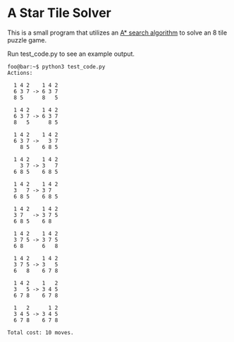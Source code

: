 # A Star Tile Solver

This is a small program that utilizes an [A* search algorithm](https://en.wikipedia.org/wiki/A*_search_algorithm) to solve an 8 tile puzzle game.

Run test_code.py to see an example output.

```console
foo@bar:~$ python3 test_code.py
Actions:

  1 4 2    1 4 2
  6 3 7 -> 6 3 7
  8 5      8   5

  1 4 2    1 4 2
  6 3 7 -> 6 3 7
  8   5      8 5

  1 4 2    1 4 2
  6 3 7 ->   3 7
    8 5    6 8 5

  1 4 2    1 4 2
    3 7 -> 3   7
  6 8 5    6 8 5

  1 4 2    1 4 2
  3   7 -> 3 7  
  6 8 5    6 8 5

  1 4 2    1 4 2
  3 7   -> 3 7 5
  6 8 5    6 8  

  1 4 2    1 4 2
  3 7 5 -> 3 7 5
  6 8      6   8

  1 4 2    1 4 2
  3 7 5 -> 3   5
  6   8    6 7 8

  1 4 2    1   2
  3   5 -> 3 4 5
  6 7 8    6 7 8

  1   2      1 2
  3 4 5 -> 3 4 5
  6 7 8    6 7 8

Total cost: 10 moves.
```
